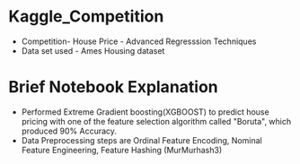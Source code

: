 # Kaggle_Competition

- Competition- House Price - Advanced Regresssion Techniques
- Data set used - Ames Housing dataset

# Brief Notebook Explanation

- Performed Extreme Gradient boosting(XGBOOST) to predict house pricing with one of the feature selection algorithm called "Boruta", which produced 90% Accuracy.
- Data Preprocessing steps are
      Ordinal Feature Encoding, 
      Nominal Feature Engineering,
      Feature Hashing (MurMurhash3)

